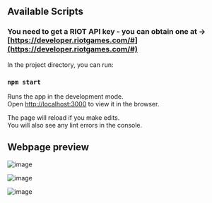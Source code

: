 
## Available Scripts
### You need to get a RIOT API key - you can obtain one at -> [https://developer.riotgames.com/#](https://developer.riotgames.com/#)

In the project directory, you can run:

### `npm start`

Runs the app in the development mode.\
Open [http://localhost:3000](http://localhost:3000) to view it in the browser.

The page will reload if you make edits.\
You will also see any lint errors in the console.

## Webpage preview 

![image](https://user-images.githubusercontent.com/22567169/127034777-3d999ef6-c917-46fb-b1ea-2a51087eba42.png)

![image](https://user-images.githubusercontent.com/22567169/127034836-13b45ead-d362-4ca8-9e00-99c840d7c8ed.png)

![image](https://user-images.githubusercontent.com/22567169/127035578-a85f5d2f-6f54-44d3-b3c0-1b79a7382fe5.png)


